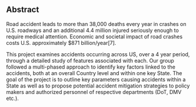 ## **Abstract**

Road accident leads to more than 38,000 deaths every year in crashes on U.S. roadways and an additional 4.4 million injured seriously enough to require medical attention. Economic and societal impact of road crashes costs U.S. approximately $871 billion/year[7].

This project examines accidents occurring across US, over a 4 year period, through a detailed study of features associated with each. Our group followed a multi-phased approach to identify key factors linked to the accidents, both at an overall Country level and within one key State. The goal of the project is to outline key parameters causing accidents within a State as well as to propose potential accident mitigation strategies to policy makers and authorized personnel of respective departments (DoT, DMV etc.).

